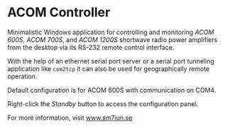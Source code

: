 # ACOM Controller

Minimalistic Windows application for controlling and monitoring *ACOM 600S*, 
*ACOM 700S*, and *ACOM 1200S* shortwave radio power amplifiers from the desktop
via its RS-232 remote control interface. 

With the help of an ethernet serial port server or a serial port tunneling application 
like `com2tcp` it can also be used for geographically remote operation. 

Default configuration is for ACOM 600S with communication on COM4. 

Right-click the *Standby* button to access the configuration panel.

For more information, visit www.sm7iun.se